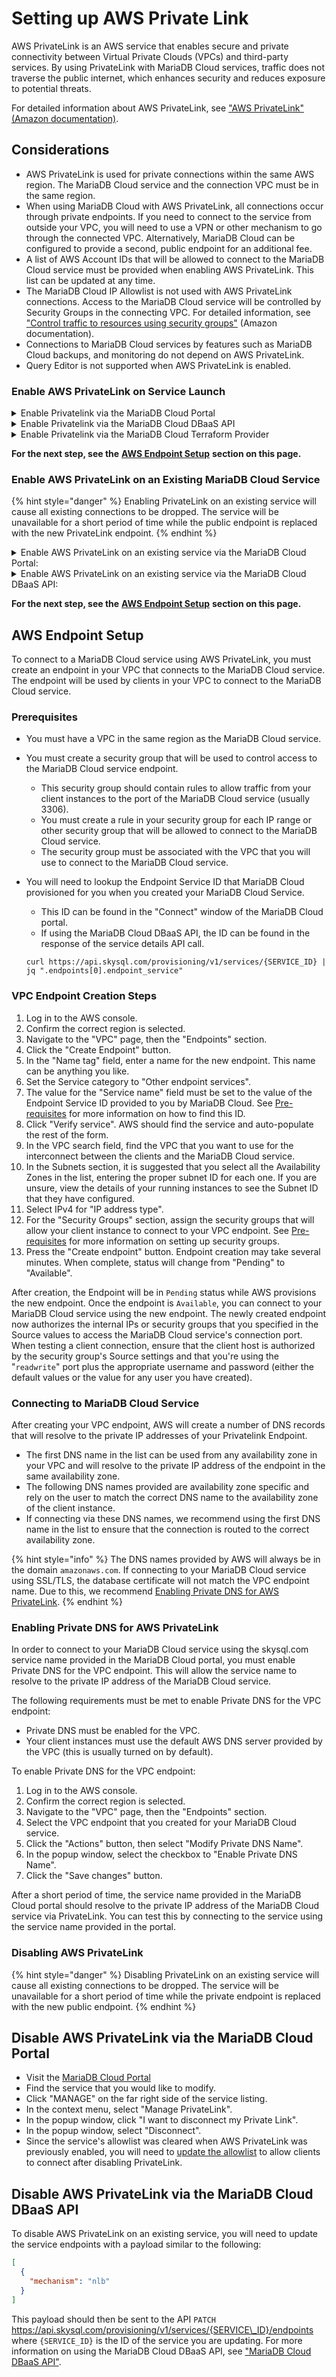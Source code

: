 # Setting up AWS Private Link

AWS PrivateLink is an AWS service that enables secure and private connectivity between Virtual Private Clouds (VPCs) and third-party services. By using PrivateLink with MariaDB Cloud services, traffic does not traverse the public internet, which enhances security and reduces exposure to potential threats.

For detailed information about AWS PrivateLink, see ["AWS PrivateLink" (Amazon documentation)](https://aws.amazon.com/privatelink/).

## **Considerations**

* AWS PrivateLink is used for private connections within the same AWS region. The MariaDB Cloud service and the connection VPC must be in the same region.
* When using MariaDB Cloud with AWS PrivateLink, all connections occur through private endpoints. If you need to connect to the service from outside your VPC, you will need to use a VPN or other mechanism to go through the connected VPC. Alternatively, MariaDB Cloud can be configured to provide a second, public endpoint for an additional fee.
* A list of AWS Account IDs that will be allowed to connect to the MariaDB Cloud service must be provided when enabling AWS PrivateLink. This list can be updated at any time.
* The MariaDB Cloud IP Allowlist is not used with AWS PrivateLink connections. Access to the MariaDB Cloud service will be controlled by Security Groups in the connecting VPC. For detailed information, see ["Control traffic to resources using security groups"](https://docs.aws.amazon.com/vpc/latest/userguide/VPC_SecurityGroups.html) (Amazon documentation).
* Connections to MariaDB Cloud services by features such as MariaDB Cloud backups, and monitoring do not depend on AWS PrivateLink.
* Query Editor is not supported when AWS PrivateLink is enabled.

### **Enable AWS PrivateLink on Service Launch**

<details>

<summary>Enable Privatelink via the MariaDB Cloud Portal</summary>

To enable AWS PrivateLink when launching a new service via the MariaDB Cloud Portal select the 'Enable Private link' option in the 'Security' section. After the service completes provisioning, you will see a new option to "Set up Private Link" in the service's context menu. Click this option to add one or more AWS account IDs to the allowlist.

</details>

<details>

<summary>Enable Privatelink via the MariaDB Cloud DBaaS API</summary>

\\

To enable AWS PrivateLink when launching a new service via the MariaDB Cloud DBaaS API, add the `endpoint_mechanism` and `endpoint_allowed_accounts` attributes to service creation JSON payload.

```
{
  "name": "my-skysql-service",
  ...
  "endpoint_mechanism": "privateconnect",
  "allowed_accounts": [
    "AWS-ACCOUNT-ID-1",
    "AWS-ACCOUNT-ID-2"
  ]
}
```

* The `endpoint_mechanism` field must be set to `privateconnect`
* The `endpoint_allowed_accounts` field must be set to a JSON array of one or more customer account IDs in AWS that will be allowed to establish a private connection to the MariaDB Cloud service.

For more information on using the MariaDB Cloud DBaaS API, see ["MariaDB Cloud DBaaS API"](https://apidocs.skysql.com/#/Services/post_provisioning_v1_services).

</details>

<details>

<summary>Enable Privatelink via the MariaDB Cloud Terraform Provider</summary>

\\

To enable AWS PrivateLink when launching a new service via the MariaDB Cloud DBaaS API, set the `endpoint_mechanism` and `endpoint_allowed_accounts` attributes on the `skysql_service` resource.

```hcl
resource "skysql_service" "example" {
  name                      = "my-skysql-service"
  ...
  endpoint_mechanism        = "privateconnect"
  endpoint_allowed_accounts = ["123456789012"]
}
```

* The `endpoint_mechanism` field must be set to `privateconnect`
* The `endpoint_allowed_accounts` field must be set to a list of one or more customer account IDs in AWS that will be allowed to establish a private connection to the MariaDB Cloud service.

A complete example Terraform template that creates a new MariaDB Cloud service with AWS PrivateLink enabled can be found in the [terraform provider examples](https://github.com/skysqlinc/terraform-provider-skysql/tree/main/examples/privateconnect).

For more information on using the MariaDB Cloud Terraform Provider, see ["MariaDB Cloud Terraform Provider"](https://registry.terraform.io/providers/skysqlinc/skysql/latest/docs).

</details>

**For the next step, see the** [**AWS Endpoint Setup**](<Setting up AWS Private Link.md#aws-endpoint-setup>) **section on this page.**

### **Enable AWS PrivateLink on an Existing MariaDB Cloud Service**

{% hint style="danger" %}
Enabling PrivateLink on an existing service will cause all existing connections to be dropped. The service will be unavailable for a short period of time while the public endpoint is replaced with the new PrivateLink endpoint.
{% endhint %}

<details>

<summary>Enable AWS PrivateLink on an existing service via the MariaDB Cloud Portal:</summary>

\\

1. Log in to the MariaDB Cloud Portal
2. Click the "MANAGE" button (on the right) for the desired service.
3. In the context menu, choose the "Set up AWS PrivateLink" menu item.
4. In the popup window, add one or more AWS account IDs.
5. Click the "OK" button to confirm this operation.

</details>

<details>

<summary>Enable AWS PrivateLink on an existing service via the MariaDB Cloud DBaaS API:</summary>

\\

To enable AWS PrivateLink on an existing service, you will need to update the service endpoints with a payload similar to the following:

```json
[
  {
    "mechanism": "privateconnect",
    "allowed_accounts": [
      "AWS-ACCOUNT-ID-1",
      "AWS-ACCOUNT-ID-2"
    ]
  }
]
```

This payload should then be sent to the API `PATCH` https://api.skysql.com/provisioning/v1/services/{SERVICE\_ID}/endpoints where `{SERVICE_ID}` is the ID of the service you are updating. For more information on using the MariaDB Cloud DBaaS API, see ["MariaDB Cloud DBaaS API"](https://apidocs.skysql.com/#/Services/patch_provisioning_v1_services__service_id__endpoints).

</details>

**For the next step, see the** [**AWS Endpoint Setup**](<Setting up AWS Private Link.md#aws-endpoint-setup>) **section on this page.**

## AWS Endpoint Setup

To connect to a MariaDB Cloud service using AWS PrivateLink, you must create an endpoint in your VPC that connects to the MariaDB Cloud service. The endpoint will be used by clients in your VPC to connect to the MariaDB Cloud service.

### Prerequisites

* You must have a VPC in the same region as the MariaDB Cloud service.
* You must create a security group that will be used to control access to the MariaDB Cloud service endpoint.
  * This security group should contain rules to allow traffic from your client instances to the port of the MariaDB Cloud service (usually 3306).
  * You must create a rule in your security group for each IP range or other security group that will be allowed to connect to the MariaDB Cloud service.
  * The security group must be associated with the VPC that you will use to connect to the MariaDB Cloud service.
*   You will need to lookup the Endpoint Service ID that MariaDB Cloud provisioned for you when you created your MariaDB Cloud Service.

    * This ID can be found in the "Connect" window of the MariaDB Cloud portal.
    * If using the MariaDB Cloud DBaaS API, the ID can be found in the response of the service details API call.

    ```
    curl https://api.skysql.com/provisioning/v1/services/{SERVICE_ID} | jq ".endpoints[0].endpoint_service"
    ```

### VPC Endpoint Creation Steps

1. Log in to the AWS console.
2. Confirm the correct region is selected.
3. Navigate to the "VPC" page, then the "Endpoints" section.
4. Click the "Create Endpoint" button.
5. In the "Name tag" field, enter a name for the new endpoint. This name can be anything you like.
6. Set the Service category to "Other endpoint services".
7. The value for the "Service name" field must be set to the value of the Endpoint Service ID provided to you by MariaDB Cloud. See [Pre-requisites](<Setting up AWS Private Link.md#pre-requisites>) for more information on how to find this ID.
8. Click "Verify service". AWS should find the service and auto-populate the rest of the form.
9. In the VPC search field, find the VPC that you want to use for the interconnect between the clients and the MariaDB Cloud service.
10. In the Subnets section, it is suggested that you select all the Availability Zones in the list, entering the proper subnet ID for each one. If you are unsure, view the details of your running instances to see the Subnet ID that they have configured.
11. Select IPv4 for "IP address type".
12. For the "Security Groups" section, assign the security groups that will allow your client instance to connect to your VPC endpoint. See [Pre-requisites](<Setting up AWS Private Link.md#pre-requisites>) for more information on setting up security groups.
13. Press the "Create endpoint" button. Endpoint creation may take several minutes. When complete, status will change from "Pending" to "Available".

After creation, the Endpoint will be in `Pending` status while AWS provisions the new endpoint. Once the endpoint is `Available`, you can connect to your MariaDB Cloud service using the new endpoint. The newly created endpoint now authorizes the internal IPs or security groups that you specified in the Source values to access the MariaDB Cloud service's connection port. When testing a client connection, ensure that the client host is authorized by the security group's Source settings and that you're using the "`readwrite`" port plus the appropriate username and password (either the default values or the value for any user you have created).

### Connecting to MariaDB Cloud Service

After creating your VPC endpoint, AWS will create a number of DNS records that will resolve to the private IP addresses of your Privatelink Endpoint.

* The first DNS name in the list can be used from any availability zone in your VPC and will resolve to the private IP address of the endpoint in the same availability zone.
* The following DNS names provided are availability zone specific and rely on the user to match the correct DNS name to the availability zone of the client instance.
* If connecting via these DNS names, we recommend using the first DNS name in the list to ensure that the connection is routed to the correct availability zone.

{% hint style="info" %}
The DNS names provided by AWS will always be in the domain `amazonaws.com`. If connecting to your MariaDB Cloud service using SSL/TLS, the database certificate will not match the VPC endpoint name. Due to this, we recommend [Enabling Private DNS for AWS PrivateLink](<Setting up AWS Private Link.md#enabling-private-dns-for-aws-privatelink>).
{% endhint %}

### Enabling Private DNS for AWS PrivateLink

In order to connect to your MariaDB Cloud service using the skysql.com service name provided in the MariaDB Cloud portal, you must enable Private DNS for the VPC endpoint. This will allow the service name to resolve to the private IP address of the MariaDB Cloud service.

The following requirements must be met to enable Private DNS for the VPC endpoint:

* Private DNS must be enabled for the VPC.
* Your client instances must use the default AWS DNS server provided by the VPC (this is usually turned on by default).

To enable Private DNS for the VPC endpoint:

1. Log in to the AWS console.
2. Confirm the correct region is selected.
3. Navigate to the "VPC" page, then the "Endpoints" section.
4. Select the VPC endpoint that you created for your MariaDB Cloud service.
5. Click the "Actions" button, then select "Modify Private DNS Name".
6. In the popup window, select the checkbox to "Enable Private DNS Name".
7. Click the "Save changes" button.

After a short period of time, the service name provided in the MariaDB Cloud portal should resolve to the private IP address of the MariaDB Cloud service via PrivateLink. You can test this by connecting to the service using the service name provided in the portal.

### **Disabling AWS PrivateLink**

{% hint style="danger" %}
Disabling PrivateLink on an existing service will cause all existing connections to be dropped. The service will be unavailable for a short period of time while the private endpoint is replaced with the new public endpoint.
{% endhint %}

## Disable AWS PrivateLink via the MariaDB Cloud Portal

* Visit the [MariaDB Cloud Portal](https://app.skysql.com/)
* Find the service that you would like to modify.
* Click "MANAGE" on the far right side of the service listing.
* In the context menu, select "Manage PrivateLink".
* In the popup window, click "I want to disconnect my Private Link".
* In the popup window, select "Disconnect".
* Since the service's allowlist was cleared when AWS PrivateLink was previously enabled, you will need to [update the allowlist](<../Security/Configuring Firewall.md>) to allow clients to connect after disabling PrivateLink.

## Disable AWS PrivateLink via the MariaDB Cloud DBaaS API

To disable AWS PrivateLink on an existing service, you will need to update the service endpoints with a payload similar to the following:

```json
[
  {
    "mechanism": "nlb"
  }
]
```

This payload should then be sent to the API `PATCH` https://api.skysql.com/provisioning/v1/services/{SERVICE\_ID}/endpoints where `{SERVICE_ID}` is the ID of the service you are updating. For more information on using the MariaDB Cloud DBaaS API, see ["MariaDB Cloud DBaaS API"](https://apidocs.skysql.com/#/Services/patch_provisioning_v1_services__service_id__endpoints).
